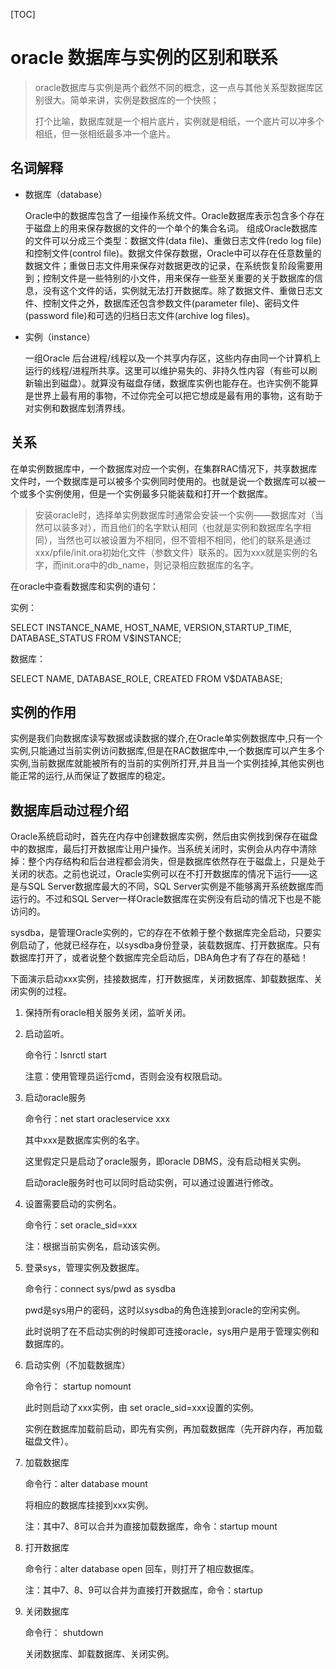 [TOC]

# oracle 数据库与实例的区别和联系

> oracle数据库与实例是两个截然不同的概念，这一点与其他关系型数据库区别很大。简单来讲，实例是数据库的一个快照；
>
> 打个比喻，数据库就是一个相片底片，实例就是相纸，一个底片可以冲多个相纸，但一张相纸最多冲一个底片。

## 名词解释

- 数据库（database）

  Oracle中的数据库包含了一组操作系统文件。Oracle数据库表示包含多个存在于磁盘上的用来保存数据的文件的一个单个的集合名词。 组成Oracle数据库的文件可以分成三个类型：数据文件(data file)、重做日志文件(redo log file)和控制文件(control file)。数据文件保存数据，Oracle中可以存在任意数量的数据文件；重做日志文件用来保存对数据更改的记录，在系统恢复阶段需要用到；控制文件是一些特别的小文件，用来保存一些至关重要的关于数据库的信息，没有这个文件的话，实例就无法打开数据库。除了数据文件、重做日志文件、控制文件之外，数据库还包含参数文件(parameter file)、密码文件(password file)和可选的归档日志文件(archive log files)。

- 实例（instance）

  一组Oracle 后台进程/线程以及一个共享内存区，这些内存由同一个计算机上运行的线程/进程所共享。这里可以维护易失的、非持久性内容（有些可以刷新输出到磁盘）。就算没有磁盘存储，数据库实例也能存在。也许实例不能算是世界上最有用的事物，不过你完全可以把它想成是最有用的事物，这有助于对实例和数据库划清界线。

## 关系

在单实例数据库中，一个数据库对应一个实例，在集群RAC情况下，共享数据库文件时，一个数据库是可以被多个实例同时使用的。也就是说一个数据库可以被一个或多个实例使用，但是一个实例最多只能装载和打开一个数据库。

 

> 安装oracle时，选择单实例数据库时通常会安装一个实例——数据库对（当然可以装多对），而且他们的名字默认相同（也就是实例和数据库名字相同），当然也可以被设置为不相同，但不管相不相同，他们的联系是通过xxx/pfile/init.ora初始化文件（参数文件）联系的。因为xxx就是实例的名字，而init.ora中的db_name，则记录相应数据库的名字。



在oracle中查看数据库和实例的语句：

实例：

SELECT INSTANCE_NAME, HOST_NAME, VERSION,STARTUP_TIME, DATABASE_STATUS FROM V$INSTANCE;

数据库：

SELECT NAME, DATABASE_ROLE, CREATED FROM V$DATABASE;

## 实例的作用

实例是我们向数据库读写数据或读数据的媒介,在Oracle单实例数据库中,只有一个实例,只能通过当前实例访问数据库,但是在RAC数据库中,一个数据库可以产生多个实例,当前数据库就能被所有的当前的实例所打开,并且当一个实例挂掉,其他实例也能正常的运行,从而保证了数据库的稳定。

## 数据库启动过程介绍

Oracle系统启动时，首先在内存中创建数据库实例，然后由实例找到保存在磁盘中的数据库，最后打开数据库让用户操作。当系统关闭时，实例会从内存中清除掉：整个内存结构和后台进程都会消失，但是数据库依然存在于磁盘上，只是处于关闭的状态。之前也说过，Oracle实例可以在不打开数据库的情况下运行——这是与SQL Server数据库最大的不同，SQL Server实例是不能够离开系统数据库而运行的。不过和SQL Server一样Oracle数据库在实例没有启动的情况下也是不能访问的。

sysdba，是管理Oracle实例的，它的存在不依赖于整个数据库完全启动，只要实例启动了，他就已经存在，以sysdba身份登录，装载数据库、打开数据库。只有数据库打开了，或者说整个数据库完全启动后，DBA角色才有了存在的基础！



下面演示启动xxx实例，挂接数据库，打开数据库，关闭数据库、卸载数据库、关闭实例的过程。

1. 保持所有oracle相关服务关闭，监听关闭。

2. 启动监听。

   命令行：lsnrctl start

   注意：使用管理员运行cmd，否则会没有权限启动。

3. 启动oracle服务

   命令行：net start oracleservice xxx

   其中xxx是数据库实例的名字。

   这里假定只是启动了oracle服务，即oracle DBMS，没有启动相关实例。

   启动oracle服务时也可以同时启动实例，可以通过设置进行修改。

4. 设置需要启动的实例名。

   命令行：set oracle_sid=xxx

   注：根据当前实例名，启动该实例。

5. 登录sys，管理实例及数据库。 

   命令行：connect sys/pwd as sysdba

   pwd是sys用户的密码，这时以sysdba的角色连接到oracle的空闲实例。

   此时说明了在不启动实例的时候即可连接oracle，sys用户是用于管理实例和数据库的。

7. 启动实例（不加载数据库）

   命令行： startup nomount 

   此时则启动了xxx实例，由 set oracle_sid=xxx设置的实例。

   实例在数据库加载前启动，即先有实例，再加载数据库（先开辟内存，再加载磁盘文件）。

8. 加载数据库

   命令行：alter database mount 

   将相应的数据库挂接到xxx实例。

   注：其中7、8可以合并为直接加载数据库，命令：startup mount

9. 打开数据库

   命令行：alter database open 回车，则打开了相应数据库。

   注：其中7、8、9可以合并为直接打开数据库，命令：startup

10. 关闭数据库

    命令行： shutdown

    关闭数据库、卸载数据库、关闭实例。

 